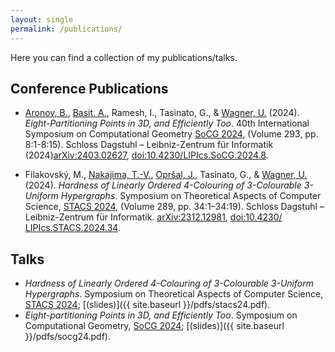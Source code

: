 ```yaml
---
layout: single
permalink: /publications/
---
```


Here you can find a collection of my publications/talks.

<!-- ## Preprints -->

## Conference Publications

- [Aronov, B.](https://engineering.nyu.edu/faculty/boris-aronov), [Basit, A.](https://sites.google.com/view/abasit), Ramesh, I., Tasinato, G., &amp; [Wagner, U.](https://ist.ac.at/en/research/wagner-group/) (2024). *Eight-Partitioning Points in 3D, and Efficiently Too*. 40th International Symposium on Computational Geometry [SoCG 2024](https://socg24.athenarc.gr/socg.html),  (Volume 293, pp. 8:1-8:15). Schloss Dagstuhl – Leibniz-Zentrum für Informatik (2024)[arXiv:2403.02627](https://arxiv.org/abs/2403.02627), [doi:10.4230/LIPIcs.SoCG.2024.8](https://doi.org/10.4230/LIPIcs.SoCG.2024.8).

- Filakovský, M., [Nakajima, T.-V.](https://tamionv.ro/), [Opršal, J.](https://jakub-oprsal.info/), Tasinato, G., &amp; [Wagner, U.](https://ist.ac.at/en/research/wagner-group/) (2024). *Hardness of Linearly Ordered 4-Colouring of 3-Colourable 3-Uniform Hypergraphs*. Symposium on Theoretical Aspects of Computer Science, [STACS 2024](https://stacs2024.limos.fr/), (Volume 289, pp. 34:1–34:19). Schloss Dagstuhl – Leibniz-Zentrum für Informatik. [arXiv:2312.12981](https://arxiv.org/abs/2312.12981), [doi:10.4230/​LIPIcs.STACS.​2024.34](https://doi.org/10.4230/LIPIcs.STACS.2024.34).

## Talks

- *Hardness of Linearly Ordered 4-Colouring of 3-Colourable 3-Uniform Hypergraphs*. Symposium on Theoretical Aspects of Computer Science, [STACS 2024](https://stacs2024.limos.fr/); [(slides)]({{ site.baseurl }}/pdfs/stacs24.pdf).
- *Eight-partitioning Points in 3D, and Efficiently Too*. Symposium on Computational Geometry, [SoCG 2024](https://socg24.athenarc.gr/index.html); [(slides)]({{ site.baseurl }}/pdfs/socg24.pdf).
